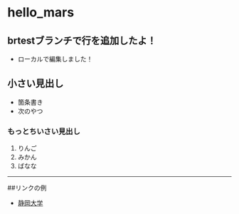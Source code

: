 # hello_mars

## brtestブランチで行を追加したよ！

- ローカルで編集しました！

## 小さい見出し

- 箇条書き
- 次のやつ

### もっとちいさい見出し 
1. りんご
2. みかん
3. ばなな

----------

##リンクの例
- [静岡大学](https://www.shizuoka.ac.jp)
